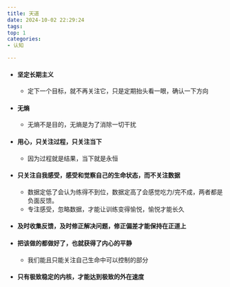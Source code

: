 ```yaml
---
title: 天道
date: 2024-10-02 22:29:24
tags:
top: 1
categories:
- 认知

---
```




- #### 坚定长期主义

  - 定下一个目标，就不再关注它，只是定期抬头看一眼，确认一下方向
- #### 无熵

  - 无熵不是目的，无熵是为了消除一切干扰
- #### 用心，只关注过程，只关注当下

  - 因为过程就是结果，当下就是永恒
- #### 只关注自我感受，感受和觉察自己的生命状态，而不关注数据

  - 数据定低了会认为练得不到位，数据定高了会感觉吃力/完不成，两者都是负面反馈。
  - 专注感受，忽略数据，才能让训练变得愉悦，愉悦才能长久
- #### 及时收集反馈，及时修正解决问题，修正偏差才能保持在正道上
- #### 把该做的都做好了，也就获得了内心的平静

  - 我们能且只能关注自己生命中可以控制的部分
- #### 只有极致稳定的内核，才能达到极致的外在速度
